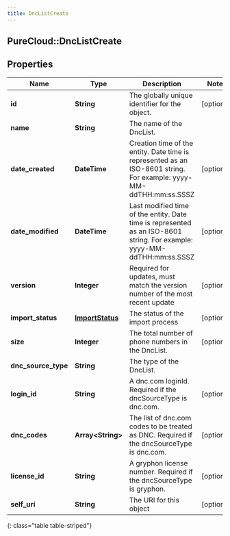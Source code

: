 ```yaml
---
title: DncListCreate
---
```

## PureCloud::DncListCreate

## Properties

|Name | Type | Description | Notes|
|------------ | ------------- | ------------- | -------------|
| **id** | **String** | The globally unique identifier for the object. | [optional] |
| **name** | **String** | The name of the DncList. | |
| **date_created** | **DateTime** | Creation time of the entity. Date time is represented as an ISO-8601 string. For example: yyyy-MM-ddTHH:mm:ss.SSSZ | [optional] |
| **date_modified** | **DateTime** | Last modified time of the entity. Date time is represented as an ISO-8601 string. For example: yyyy-MM-ddTHH:mm:ss.SSSZ | [optional] |
| **version** | **Integer** | Required for updates, must match the version number of the most recent update | [optional] |
| **import_status** | [**ImportStatus**](ImportStatus.html) | The status of the import process | [optional] |
| **size** | **Integer** | The total number of phone numbers in the DncList. | [optional] |
| **dnc_source_type** | **String** | The type of the DncList. | |
| **login_id** | **String** | A dnc.com loginId. Required if the dncSourceType is dnc.com. | [optional] |
| **dnc_codes** | **Array&lt;String&gt;** | The list of dnc.com codes to be treated as DNC. Required if the dncSourceType is dnc.com. | [optional] |
| **license_id** | **String** | A gryphon license number. Required if the dncSourceType is gryphon. | [optional] |
| **self_uri** | **String** | The URI for this object | [optional] |
{: class="table table-striped"}


